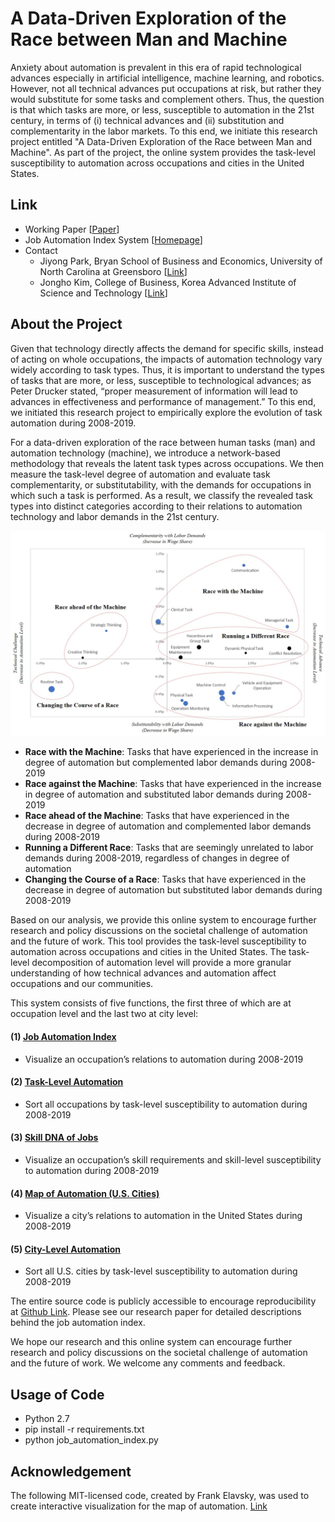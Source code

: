 # A Data-Driven Exploration of the Race between Man and Machine
Anxiety about automation is prevalent in this era of rapid technological advances especially in artificial intelligence, machine learning, and robotics. However, not all technical advances put occupations at risk, but rather they would substitute for some tasks and complement others. Thus, the question is that which tasks are more, or less, susceptible to automation in the 21st century, in terms of (i) technical advances and (ii) substitution and complementarity in the labor markets. To this end, we initiate this research project entitled "A Data-Driven Exploration of the Race between Man and Machine". As part of the project, the online system provides the task-level susceptibility to automation across occupations and cities in the United States.

## Link
- Working Paper [[Paper]()]
- Job Automation Index System [[Homepage](http://www.jobautomationindex.com/)]
- Contact
    - Jiyong Park, Bryan School of Business and Economics, University of North Carolina at Greensboro [[Link](http://jiyong-park.github.io/)]
    - Jongho Kim, College of Business, Korea Advanced Institute of Science and Technology [[Link](http://jonghkim.github.io/)]

## About the Project
Given that technology directly affects the demand for specific skills, instead of acting on whole occupations, the impacts of automation technology vary widely according to task types. Thus, it is important to understand the types of tasks that are more, or less, susceptible to technological advances; as Peter Drucker stated, “proper measurement of information will lead to advances in effectiveness and performance of management.” To this end, we initiated this research project to empirically explore the evolution of task automation during 2008-2019.

For a data-driven exploration of the race between human tasks (man) and automation technology (machine), we introduce a network-based methodology that reveals the latent task types across occupations. We then measure the task-level degree of automation and evaluate task complementarity, or substitutability, with the demands for occupations in which such a task is performed. As a result, we classify the revealed task types into distinct categories according to their relations to automation technology and labor demands in the 21st century. 

![task_taxanomy](img/task_taxanomy_2019.jpg)

- **Race with the Machine**: Tasks that have experienced in the increase in degree of automation but complemented labor demands during 2008-2019
- **Race against the Machine**: Tasks that have experienced in the increase in degree of automation and substituted labor demands during 2008-2019
- **Race ahead of the Machine**: Tasks that have experienced in the decrease in degree of automation and complemented labor demands during 2008-2019
- **Running a Different Race**: Tasks that are seemingly unrelated to labor demands during 2008-2019, regardless of changes in degree of automation
- **Changing the Course of a Race**: Tasks that have experienced in the decrease in degree of automation but substituted labor demands during 2008-2019

Based on our analysis, we provide this online system to encourage further research and policy discussions on the societal challenge of automation and the future of work. This tool provides the task-level susceptibility to automation across occupations and cities in the United States. The task-level decomposition of automation level will provide a more granular understanding of how technical advances and automation affect occupations and our communities.

This system consists of five functions, the first three of which are at occupation level and the last two at city level:

#### (1) [Job Automation Index](http://www.jobautomationindex.com/automation_index/)
  - Visualize an occupation’s relations to automation during 2008-2019
#### (2) [Task-Level Automation](http://www.jobautomationindex.com/task_level_automation/)
  - Sort all occupations by task-level susceptibility to automation during 2008-2019
#### (3) [Skill DNA of Jobs](http://www.jobautomationindex.com/skill_map/)
  - Visualize an occupation’s skill requirements and skill-level susceptibility to automation during 2008-2019
#### (4) [Map of Automation (U.S. Cities)](http://www.jobautomationindex.com/map_automation/)
  - Visualize a city’s relations to automation in the United States during 2008-2019
#### (5) [City-Level Automation](http://www.jobautomationindex.com/city_level_automation/)
  - Sort all U.S. cities by task-level susceptibility to automation during 2008-2019

The entire source code is publicly accessible to encourage reproducibility at [Github Link](https://github.com/jonghkim/job-automation-index). Please see our research paper for detailed descriptions behind the job automation index.

We hope our research and this online system can encourage further research and policy discussions on the societal challenge of automation and the future of work. We welcome any comments and feedback.

## Usage of Code
- Python 2.7
- pip install -r requirements.txt
- python job_automation_index.py

## Acknowledgement
The following MIT-licensed code, created by Frank Elavsky, was used to create interactive visualization for the map of automation. [Link](https://github.com/nuitrcs/kellogg_insight_city_automation)